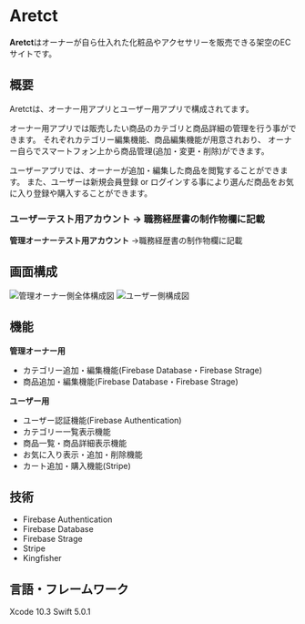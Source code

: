 # Aretct

**Aretct**はオーナーが自ら仕入れた化粧品やアクセサリーを販売できる架空のECサイトです。


## 概要
Aretctは、オーナー用アプリとユーザー用アプリで構成されてます。

オーナー用アプリでは販売したい商品のカテゴリと商品詳細の管理を行う事ができます。
それぞれカテゴリー編集機能、商品編集機能が用意されおり、
オーナー自らでスマートフォン上から商品管理(追加・変更・削除)ができます。

ユーザーアプリでは、オーナーが追加・編集した商品を閲覧することができます。
また、ユーザーは新規会員登録 or ログインする事により選んだ商品をお気に入り登録や購入することができます。

### ユーザーテスト用アカウント  -> 職務経歴書の制作物欄に記載

**管理オーナーテスト用アカウント** ->職務経歴書の制作物欄に記載


## 画面構成
![管理オーナー側全体構成図](https://user-images.githubusercontent.com/27562468/66298770-38f6a880-e92d-11e9-84dc-115cdfb14e02.png)
![ユーザー側構成図](https://user-images.githubusercontent.com/27562468/66298789-42801080-e92d-11e9-99c9-bc77c2ff8989.png)


## 機能
**管理オーナー用**
* カテゴリー追加・編集機能(Firebase Database・Firebase Strage)
* 商品追加・編集機能(Firebase Database・Firebase Strage)

**ユーザー用**
* ユーザー認証機能(Firebase Authentication)
* カテゴリー一覧表示機能
* 商品一覧・商品詳細表示機能
* お気に入り表示・追加・削除機能
* カート追加・購入機能(Stripe)

## 技術
* Firebase Authentication
* Firebase Database
* Firebase Strage
* Stripe
* Kingfisher


## 言語・フレームワーク
Xcode 10.3
Swift 5.0.1

